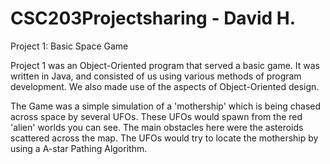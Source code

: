 # CSC203Projectsharing - David H.


Project 1: Basic Space Game


Project 1 was an Object-Oriented program that served a basic game. 
It was written in Java, and consisted of us using various methods of program development. 
We also made use of the aspects of Object-Oriented design.

The Game was a simple simulation of a 'mothership' which is being chased across space by several UFOs.
These UFOs would spawn from the red 'alien' worlds you can see. The main obstacles here were the asteroids scattered across the map.
The UFOs would try to locate the mothership by using a A-star Pathing Algorithm.  
